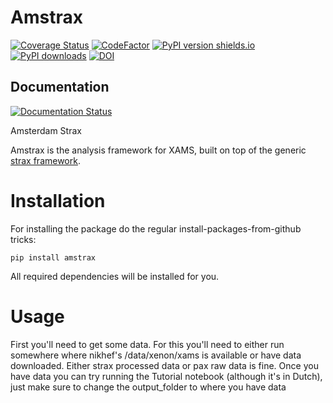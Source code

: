 # Amstrax

[![Coverage Status](https://coveralls.io/repos/github/XAMS-nikhef/amstrax/badge.svg?branch=master)](https://coveralls.io/github/XAMS-nikhef/amstrax?branch=master)
[![CodeFactor](https://www.codefactor.io/repository/github/xams-nikhef/amstrax/badge)](https://www.codefactor.io/repository/github/xams-nikhef/amstrax)
[![PyPI version shields.io](https://img.shields.io/pypi/v/amstrax.svg)](https://pypi.python.org/pypi/amstrax/)
[![PyPI downloads](https://img.shields.io/pypi/dm/amstrax.svg)](https://pypistats.org/packages/amstrax)
[![DOI](https://zenodo.org/badge/263576054.svg)](https://zenodo.org/badge/latestdoi/263576054)

## Documentation

[![Documentation Status](https://readthedocs.org/projects/amstrax/badge/?version=latest)](https://amstrax.readthedocs.io/en/latest/?badge=latest)

Amsterdam Strax

Amstrax is the analysis framework for XAMS, built on top of the
generic [strax framework](https://github.com/AxFoundation/strax).

# Installation

For installing the package do the regular install-packages-from-github tricks:

```
pip install amstrax
```

All required dependencies will be installed for you.

# Usage

First you'll need to get some data. For this you'll need to either run somewhere where nikhef's
/data/xenon/xams is available or have data downloaded. Either strax processed data or pax raw data
is fine. Once you have data you can try running the Tutorial notebook (although it's in Dutch), just
make sure to change the output_folder to where you have data
